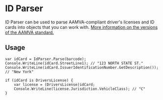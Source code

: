 # ID Parser

ID Parser can be used to parse AAMVA-compliant driver's licenses and ID cards into objects that you can work with.  [More information on the versions of the AAMVA standard.](http://www.aamva.org/DL-ID-Card-Design-Standard/)

## Usage

    var idCard = IdParser.Parse(barcode);
    Console.WriteLine(idCard.StreetLine1); // "123 NORTH STATE ST."
    Console.WriteLine(idCard.IssuerIdentificationNumber.GetDescription()); // "New York"
    
    if (idCard is DriversLicense) {
        var license = (DriversLicense)idCard;
        Console.WriteLine(license.Jurisdiction.VehicleClass); // "C"
    }